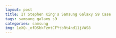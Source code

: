 ```yaml
---
layout: post
title: IT Stephen King's Samsung Galaxy S9 Case
tags: samsung galaxy s9
categories: samsung
img: 1eXQ-_ofDSbkFzmtCFYtbRt4nd11jVWS8
---
```

